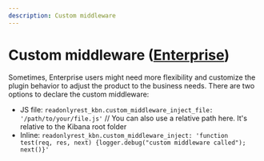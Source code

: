 ```yaml
---
description: Custom middleware 
---
```


# Custom middleware ([Enterprise](https://readonlyrest.com/enterprise))

Sometimes, Enterprise users might need more flexibility and customize the plugin behavior to adjust the product to the business needs.
There are two options to declare the custom middleware:
- JS file: `readonlyrest_kbn.custom_middleware_inject_file: '/path/to/your/file.js'` // You can also use a relative path here. It's relative to the Kibana root folder
- Inline: `readonlyrest_kbn.custom_middleware_inject: 'function test(req, res, next) {logger.debug("custom middleware called"); next()}'`
